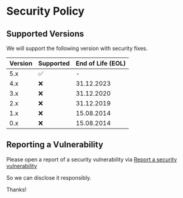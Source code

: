 # Security Policy

## Supported Versions

We will support the following version with security fixes.

| Version | Supported          | End of Life (EOL) |
|---------|--------------------|-------------------|
| 5.x     | :white_check_mark: | -                 |
| 4.x     | :x:                | 31.12.2023        |
| 3.x     | :x:                | 31.12.2020        |
| 2.x     | :x:                | 31.12.2019        |
| 1.x     | :x:                | 15.08.2014        |
| 0.x     | :x:                | 15.08.2014        |


## Reporting a Vulnerability

Please open a report of a security vulnerability via
[Report a security vulnerability](https://github.com/urlaubsverwaltung/urlaubsverwaltung/security/advisories/new)

So we can disclose it responsibly.

Thanks!
